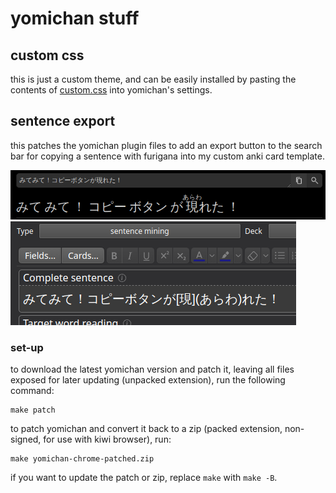 # yomichan stuff

## custom css

this is just a custom theme, and can be easily installed by pasting the
contents of [custom.css](custom.css) into yomichan's settings.

## sentence export

this patches the yomichan plugin files to add an export button to the search
bar for copying a sentence with furigana into my custom anki card template.

![new copy button in yomichan search bar](../assets/copy-button-yomichan.png)
![copied sentence in anki](../assets/copy-button-anki.png)

### set-up

to download the latest yomichan version and patch it, leaving all files exposed
for later updating (unpacked extension), run the following command:

```
make patch
```

to patch yomichan and convert it back to a zip (packed extension, non-signed,
for use with kiwi browser), run:

```
make yomichan-chrome-patched.zip
```

if you want to update the patch or zip, replace `make` with `make -B`.
